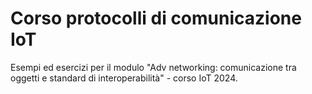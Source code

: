 # Corso protocolli di comunicazione IoT

Esempi ed esercizi per il modulo "Adv networking: comunicazione tra oggetti e standard di interoperabilità" - corso IoT 2024.
